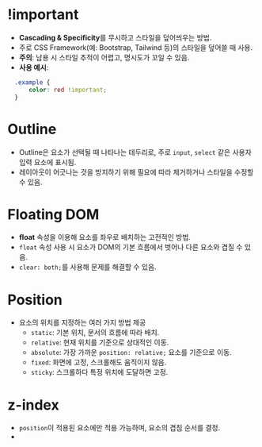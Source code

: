 # !important
- **Cascading & Specificity**를 무시하고 스타일을 덮어씌우는 방법.
- 주로 CSS Framework(예: Bootstrap, Tailwind 등)의 스타일을 덮어쓸 때 사용.
- **주의**: 남용 시 스타일 추적이 어렵고, 명시도가 꼬일 수 있음.
- **사용 예시**:

```css
  .example {
      color: red !important;
  }
```

# Outline
- Outline은 요소가 선택될 때 나타나는 테두리로, 주로 `input`, `select` 같은 사용자 입력 요소에 표시됨.
- 레이아웃이 어긋나는 것을 방지하기 위해 필요에 따라 제거하거나 스타일을 수정할 수 있음.

# Floating DOM
- **float** 속성을 이용해 요소를 좌우로 배치하는 고전적인 방법.
- `float` 속성 사용 시 요소가 DOM의 기본 흐름에서 벗어나 다른 요소와 겹칠 수 있음.
- `clear: both;`를 사용해 문제를 해결할 수 있음.

# Position
- 요소의 위치를 지정하는 여러 가지 방법 제공
  - `static`: 기본 위치, 문서의 흐름에 따라 배치.
  - `relative`: 현재 위치를 기준으로 상대적인 이동.
  - `absolute`: 가장 가까운 `position: relative;` 요소를 기준으로 이동.
  - `fixed`: 화면에 고정, 스크롤해도 움직이지 않음.
  - `sticky`: 스크롤하다 특정 위치에 도달하면 고정.
 
# z-index
- `position`이 적용된 요소에만 적용 가능하며, 요소의 겹침 순서를 결정.
- 
